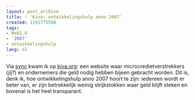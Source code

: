 ```yaml
---
layout: post_archive
title: ! 'Kiva: ontwikkelingshulp anno 2007'
created: 1191775598
tags:
- Web2.0
- '2007'
- ontwikkelingshulp
lang: nl
---
```

Via [sync](http://sync.nl/kiva-liefdadigheid-20/) kwam ik op [kiva.org](http://www.kiva.org/): een website waar microcredietverstrekkers (jij?) en ondernemers die geld nodig hebben bijeen gebracht worden. Dit is, denk ik, hoe ontwikkelingshulp anno 2007 hoort te zijn: iedereen wordt er beter van, er zijn betrekkelijk weinig strijkstokken waar geld blijft steken en bovenal is het heel transparant.  
